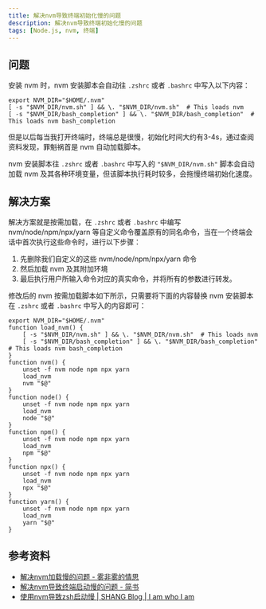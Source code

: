 ```yaml
---
title: 解决nvm导致终端初始化慢的问题
description: 解决nvm导致终端初始化慢的问题
tags: [Node.js, nvm, 终端]
---
```


## 问题

安装 nvm 时，nvm 安装脚本会自动往 `.zshrc` 或者 `.bashrc` 中写入以下内容：

```shell
export NVM_DIR="$HOME/.nvm"
[ -s "$NVM_DIR/nvm.sh" ] && \. "$NVM_DIR/nvm.sh"  # This loads nvm
[ -s "$NVM_DIR/bash_completion" ] && \. "$NVM_DIR/bash_completion"  # This loads nvm bash_completion
```

但是以后每当我打开终端时，终端总是很慢，初始化时间大约有3-4s，通过查阅资料发现，罪魁祸首是 nvm 自动加载脚本。

nvm 安装脚本往 `.zshrc` 或者 `.bashrc` 中写入的 `"$NVM_DIR/nvm.sh"` 脚本会自动加载 nvm 及其各种环境变量，但该脚本执行耗时较多，会拖慢终端初始化速度。

<!--truncate-->

## 解决方案

解决方案就是按需加载，在 `.zshrc` 或者 `.bashrc` 中编写 nvm/node/npm/npx/yarn 等自定义命令覆盖原有的同名命令，当在一个终端会话中首次执行这些命令时，进行以下步骤：

1. 先删除我们自定义的这些 nvm/node/npm/npx/yarn 命令
2. 然后加载 nvm 及其附加环境
3. 最后执行用户所输入命令对应的真实命令，并将所有的参数进行转发。

修改后的 nvm 按需加载脚本如下所示，只需要将下面的内容替换 nvm 安装脚本在 `.zshrc` 或者 `.bashrc` 中写入的内容即可：

```shell
export NVM_DIR="$HOME/.nvm"
function load_nvm() {
    [ -s "$NVM_DIR/nvm.sh" ] && \. "$NVM_DIR/nvm.sh"  # This loads nvm
    [ -s "$NVM_DIR/bash_completion" ] && \. "$NVM_DIR/bash_completion"  # This loads nvm bash_completion
}
function nvm() {
    unset -f nvm node npm npx yarn
    load_nvm
    nvm "$@"
}
function node() {
    unset -f nvm node npm npx yarn
    load_nvm
    node "$@"
}
function npm() {
    unset -f nvm node npm npx yarn
    load_nvm
    npm "$@"
}
function npx() {
    unset -f nvm node npm npx yarn
    load_nvm
    npx "$@"
}
function yarn() {
    unset -f nvm node npm npx yarn
    load_nvm
    yarn "$@"
}
```

## 参考资料
- [解决nvm加载慢的问题 - 雾非雾的情思](https://www.mspring.org/2020/11/02/%E8%A7%A3%E5%86%B3nvm%E5%8A%A0%E8%BD%BD%E6%85%A2%E7%9A%84%E9%97%AE%E9%A2%98/)
- [解决nvm导致终端启动慢的问题 - 简书](https://www.jianshu.com/p/e1598eb2df8e)
- [使用nvm导致zsh启动慢 | SHANG Blog | I am who I am](https://blog.xinshangshangxin.com/2017/06/07/zsh-nvm-slow/)
